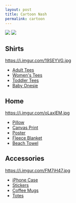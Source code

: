 ```yaml
---
layout: post
title: Cartoon Nash
permalink: cartoon
---
```


![][image-1]
![][image-2]

## Shirts

https://i.imgur.com/19SEYVG.jpg

- [Adult Tees][1]
- [Women's Tees][2]
- [Toddler Tees][3]
- [Baby Onesie][4]

## Home

https://i.imgur.com/oLaxlEM.jpg

- [Pillow][5]
- [Canvas Print][6]
- [Poster][7]
- [Fleece Blanket][8]
- [Beach Towel][9]

## Accessories

https://i.imgur.com/FM7jH47.jpg

- [iPhone Case][10]
- [Stickers][11]
- [Coffee Mugs][12]
- [Totes][13]

[1]:	https://teespring.com/shop/cartoon-nash
[2]:	https://teespring.com/shop/cartoon-nash
[3]:	https://teespring.com/shop/cartoon-nash-kids
[4]:	https://teespring.com/shop/cartoon-nash-kids
[5]:	https://teespring.com/shop/cartoon-nash-wall
[6]:	https://teespring.com/shop/cartoon-nash-wall
[7]:	https://teespring.com/shop/cartoon-nash-wall
[8]:	https://teespring.com/shop/cartoon-nash-wall
[9]:	https://teespring.com/shop/cartoon-nash-wall
[10]:	https://teespring.com/shop/cartoon-nash
[11]:	https://teespring.com/shop/cartoon-nash
[12]:	https://teespring.com/shop/cartoon-nash
[13]:	https://teespring.com/shop/cartoon-nash

[image-1]:	https://vangogh.teespring.com/v3/image/EGcaQHEgYPp8rWBDJ_B8VSeryxs/480/560.jpg
[image-2]:	https://i.imgur.com/H7NqgJX.jpg
